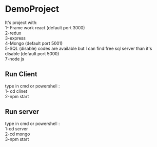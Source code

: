 # DemoProject
It's project with: <br/>
1- Frame work react (default port 3000) <br/>
2-redux  <br/>
3-express  <br/>
4-Mongo  (default port 5001) <br/>
5-SQL (disable)  codes are available but I can find free sql server than it's disable  (default port 5000)<br/>
7-node js <br/>

## Run Client
type in cmd or powershell : <br/>
1- cd clinet <br/>
2-npm start <br/>


## Run server 
type in cmd or powershell : <br/>
1-cd server <br/>
2-cd mongo <br/>
3-npm start <br/>
